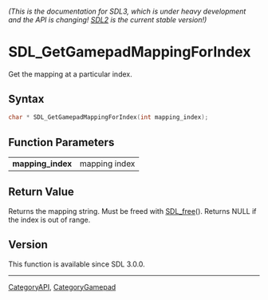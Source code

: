 ###### (This is the documentation for SDL3, which is under heavy development and the API is changing! [SDL2](https://wiki.libsdl.org/SDL2/) is the current stable version!)
# SDL_GetGamepadMappingForIndex

Get the mapping at a particular index.

## Syntax

```c
char * SDL_GetGamepadMappingForIndex(int mapping_index);

```

## Function Parameters

|                       |               |
| --------------------- | ------------- |
| **mapping_index**     | mapping index |

## Return Value

Returns the mapping string. Must be freed with [SDL_free](SDL_free)().
Returns NULL if the index is out of range.

## Version

This function is available since SDL 3.0.0.

----
[CategoryAPI](CategoryAPI), [CategoryGamepad](CategoryGamepad)

